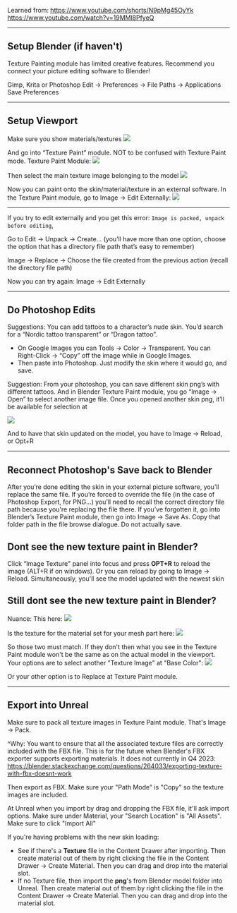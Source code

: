 
Learned from:
https://www.youtube.com/shorts/N9pMg45OyYk
https://www.youtube.com/watch?v=19MMl8PfyeQ

---

## Setup Blender (if haven't) 

Texture Painting module has limited creative features. Recommend you connect your picture editing software to Blender!

Gimp, Krita or Photoshop
Edit → Preferences → File Paths → Applications
Save Preferences

---

## Setup Viewport

Make sure you show materials/textures
![](https://i.imgur.com/2IfxoOf.png)

And go into “Texture Paint” module. NOT to be confused with Texture Paint mode. Texture Paint Module:
![](https://i.imgur.com/xBa5p2g.png)

Then select the main texture image belonging to the model
![](https://i.imgur.com/59kkfyk.png)

Now you can paint onto the skin/material/texture in an external software. In the Texture Paint module, go to Image → Edit Externally:
![](https://i.imgur.com/HYyPmTW.png)

---


If you try to edit externally and you get this error: `Image is packed, unpack before editing`, 

Go to Edit → Unpack → Create... (you’ll have more than one option, choose the option that has a directory file path that’s easy to remember)

Image → Replace → Choose the file created from the previous action (recall the directory file path)

Now you can try again:
Image → Edit Externally

---

## Do Photoshop Edits

Suggestions: You can add tattoos to a character’s nude skin. You’d search for a “Nordic tattoo transparent” or “Dragon tattoo”. 

- On Google Images you can Tools → Color → Transparent. You can Right-Click → “Copy” off the image while in Google Images. 
- Then paste into Photoshop. Just modify the skin where it would go, and save.


Suggestion: From your photoshop, you can save different skin png’s with different tattoos. And in Blender Texture Paint module, you go “Image → Open” to select another image file. Once you opened another skin png, it’ll be available for selection at

![](https://i.imgur.com/fKIPcNy.png)

And to have that skin updated on the model, you have to Image → Reload, or Opt+R

---

## Reconnect Photoshop's Save back to Blender
After you’re done editing the skin in your external picture software, you’ll replace the same file. If you’re forced to override the file (in the case of Photoshop Export, for PNG...) you’ll need to recall the correct directory file path because you're replacing the file there. If you’ve forgotten it, go into Blender’s Texture Paint module, then go into Image → Save As. Copy that folder path in the file browse dialogue. Do not actually save.

## Dont see the new texture paint in Blender?

Click “Image Texture" panel into focus and press **OPT+R** to reload the image (ALT+R if on windows). Or you can reload by going to Image -> Reload. Simultaneously, you'll see the model updated with the newest skin

## Still dont see the new texture paint in Blender?

Nuance:
This here:
![](https://i.imgur.com/ALwdW9O.png)

Is the texture for the material set for your mesh part here:
![](https://i.imgur.com/uPDmuAT.png)

So those two must match. If they don't then what you see in the Texture Paint module won't be the same as on the actual model in the viewport. Your options are to select another "Texture Image" at "Base Color":
![](https://i.imgur.com/wAaFh9p.png)

Or your other option is to Replace at Texture Paint module.

---

## Export into Unreal

Make sure to pack all texture images in Texture Paint module. That's Image -> Pack.

^Why: You want to ensure that all the associated texture files are correctly included with the FBX file. This is for the future when Blender's FBX exporter supports exporting materials. It does not currently in Q4 2023: https://blender.stackexchange.com/questions/264033/exporting-texture-with-fbx-doesnt-work


Then export as FBX. Make sure your "Path Mode" is "Copy" so the texture images are included.

At Unreal when you import by drag and dropping the FBX file, it'll ask import options. Make sure under Material, your "Search Location" is "All Assets".  Make sure to click "Import All"

If you're having problems with the new skin loading:
- See if there's a **Texture** file in the Content Drawer after importing. Then create material out of them by right clicking the file in the Content Drawer -> Create Material. Then you can drag and drop into the material slot.
- If no Texture file, then import the **png**'s from Blender model folder into Unreal. Then create material out of them by right clicking the file in the Content Drawer -> Create Material. Then you can drag and drop into the material slot.